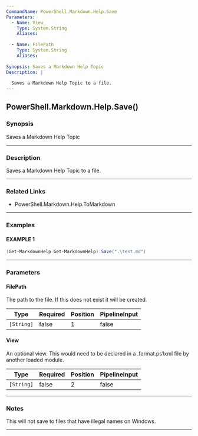 ```yaml
---
CommandName: PowerShell.Markdown.Help.Save
Parameters: 
  - Name: View
    Type: System.String
    Aliases: 
    
  - Name: FilePath
    Type: System.String
    Aliases: 
    
Synopsis: Saves a Markdown Help Topic
Description: |
  
  Saves a Markdown Help Topic to a file.
---
```



PowerShell.Markdown.Help.Save()
-------------------------------




### Synopsis
Saves a Markdown Help Topic



---


### Description

Saves a Markdown Help Topic to a file.



---


### Related Links
* PowerShell.Markdown.Help.ToMarkdown





---


### Examples
#### EXAMPLE 1
```PowerShell
(Get-MarkdownHelp Get-MarkdownHelp).Save(".\test.md")
```


---


### Parameters
#### **FilePath**

The path to the file.
If this does not exist it will be created.






|Type      |Required|Position|PipelineInput|
|----------|--------|--------|-------------|
|`[String]`|false   |1       |false        |



#### **View**

An optional view.
This would need to be declared in a .format.ps1xml file by another loaded module.






|Type      |Required|Position|PipelineInput|
|----------|--------|--------|-------------|
|`[String]`|false   |2       |false        |





---


### Notes
This will not save to files that have illegal names on Windows.



---
